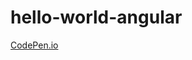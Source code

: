 # hello-world-angular

<a href="https://codepen.io/luismendes070/project/full/ZLPxmL/">CodePen.io</a>
